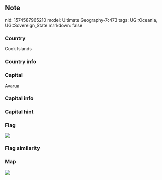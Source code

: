 ## Note
nid: 1574587965210
model: Ultimate Geography-7c473
tags: UG::Oceania, UG::Sovereign_State
markdown: false

### Country
Cook Islands

### Country info


### Capital
Avarua

### Capital info


### Capital hint


### Flag
<img src="ug-flag-cook_islands.svg">

### Flag similarity


### Map
<img src="ug-map-cook_islands.png">
